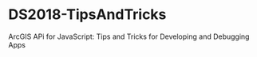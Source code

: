 # DS2018-TipsAndTricks
ArcGIS APi for JavaScript: Tips and Tricks for Developing and Debugging Apps 
